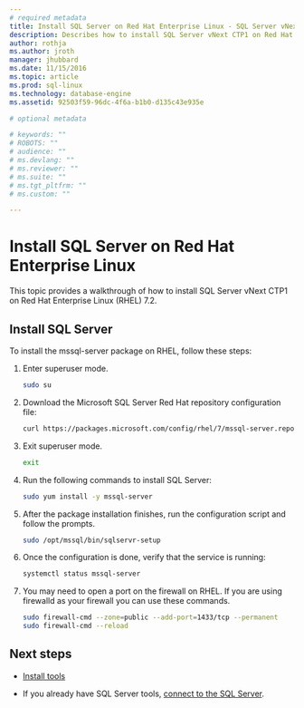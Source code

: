 ```yaml
---
# required metadata
title: Install SQL Server on Red Hat Enterprise Linux - SQL Server vNext CTP1 | Microsoft Docs
description: Describes how to install SQL Server vNext CTP1 on Red Hat Enterprise Linux 7.2.
author: rothja 
ms.author: jroth 
manager: jhubbard
ms.date: 11/15/2016
ms.topic: article
ms.prod: sql-linux
ms.technology: database-engine
ms.assetid: 92503f59-96dc-4f6a-b1b0-d135c43e935e

# optional metadata

# keywords: ""
# ROBOTS: ""
# audience: ""
# ms.devlang: ""
# ms.reviewer: ""
# ms.suite: ""
# ms.tgt_pltfrm: ""
# ms.custom: ""

---
```

# Install SQL Server on Red Hat Enterprise Linux

This topic provides a walkthrough of how to install SQL Server vNext CTP1 on Red Hat Enterprise Linux (RHEL) 7.2.

## Install SQL Server
To install the mssql-server package on RHEL, follow these steps:

1. Enter superuser mode.

   ```bash
   sudo su
   ```

2. Download the Microsoft SQL Server Red Hat repository configuration file:

    ```bash
    curl https://packages.microsoft.com/config/rhel/7/mssql-server.repo > /etc/yum.repos.d/mssql-server.repo
    ```
    
3. Exit superuser mode.

    ```bash
    exit
    ```

4. Run the following commands to install SQL Server:

    ```bash
    sudo yum install -y mssql-server
    ```
    
5. After the package installation finishes, run the configuration script and follow the prompts.

    ```bash
    sudo /opt/mssql/bin/sqlservr-setup
    ```

6. Once the configuration is done, verify that the service is running:

    ```bash
    systemctl status mssql-server
    ```
    
7. You may need to open a port on the firewall on RHEL.  If you are using firewalld as your firewall you can use these commands.

    ```bash
    sudo firewall-cmd --zone=public --add-port=1433/tcp --permanent
    sudo firewall-cmd --reload
    ```

## Next steps

- [Install tools](sql-server-linux-setup-tools.md)

- If you already have SQL Server tools, [connect to the SQL Server](sql-server-linux-connect-and-query.md).


